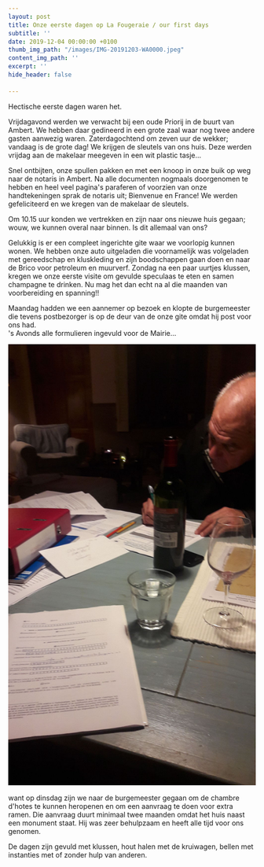 ```yaml
---
layout: post
title: Onze eerste dagen op La Fougeraie / our first days
subtitle: ''
date: 2019-12-04 00:00:00 +0100
thumb_img_path: "/images/IMG-20191203-WA0000.jpeg"
content_img_path: ''
excerpt: ''
hide_header: false

---
```

Hectische eerste dagen waren het. 

Vrijdagavond werden we verwacht bij een oude Priorij in de buurt van Ambert. We hebben daar gedineerd in een grote zaal waar nog twee andere gasten aanwezig waren. Zaterdagochtend om zeven uur de wekker; vandaag is de grote dag! We krijgen de sleutels van ons huis. Deze werden vrijdag aan de makelaar meegeven in een wit plastic tasje...

Snel ontbijten, onze spullen pakken en met een knoop in onze buik op weg naar de notaris in Ambert. Na alle documenten nogmaals doorgenomen te hebben en heel veel pagina's paraferen of voorzien van onze  handtekeningen sprak de notaris uit; Bienvenue en France! We werden gefeliciteerd en we kregen van de makelaar de sleutels. 

Om 10.15 uur konden we vertrekken en zijn naar ons nieuwe huis gegaan; wouw, we kunnen overal naar binnen. Is dit allemaal van ons? 

Gelukkig is er een compleet ingerichte gite waar we voorlopig kunnen wonen. We hebben onze auto uitgeladen die voornamelijk was volgeladen met gereedschap en kluskleding en zijn boodschappen gaan doen en naar de Brico voor petroleum en muurverf. Zondag na een paar uurtjes klussen, kregen we onze eerste visite om gevulde speculaas te eten en samen champagne te drinken. Nu mag het dan echt na al die maanden van voorbereiding en spanning!!

Maandag hadden we een aannemer op bezoek en klopte de burgemeester die tevens postbezorger is op de deur van de onze gite omdat hij post voor ons had.   
's Avonds alle formulieren ingevuld voor de Mairie...

![](/images/IMG-20191203-WA0008.jpeg)

want op dinsdag zijn we naar de burgemeester gegaan om de chambre d'hotes te kunnen heropenen en om een aanvraag te doen voor extra ramen. Die aanvraag duurt minimaal twee maanden omdat het huis naast een monument staat. Hij was zeer behulpzaam en heeft alle tijd voor ons genomen. 

De dagen zijn gevuld met klussen, hout halen met de kruiwagen, bellen met instanties met of zonder hulp van anderen.